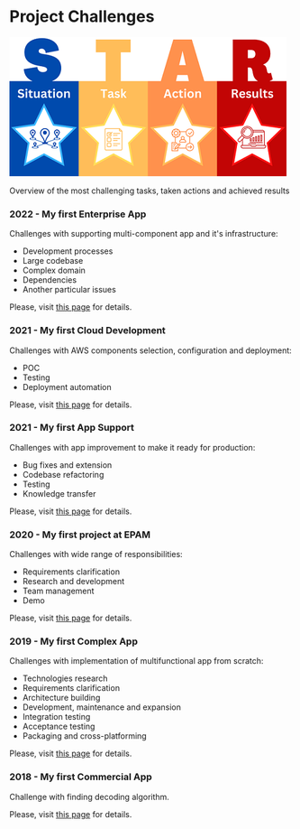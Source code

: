 # Project Challenges

![](../pictures/Star-Technique.png)

Overview of the most challenging tasks, taken actions and achieved results  

### 2022 - My first Enterprise App

Challenges with supporting multi-component app and it's infrastructure:
- Development processes
- Large codebase
- Complex domain
- Dependencies
- Another particular issues

Please, visit [this page](2022-MY-FIRST-ENTERPRISE-APP.md) for details.

### 2021 - My first Cloud Development

Challenges with AWS components selection, configuration and deployment:
- POC
- Testing
- Deployment automation

Please, visit [this page](2022-MY-FIRST-CLOUD-DEVELOPMENT.md) for details.

### 2021 - My first App Support

Challenges with app improvement to make it ready for production: 
- Bug fixes and extension
- Codebase refactoring
- Testing
- Knowledge transfer

Please, visit [this page](2021-MY-FIRST-APP-IMPROVEMENT.md) for details.

### 2020 - My first project at EPAM

Challenges with wide range of responsibilities:
- Requirements clarification
- Research and development
- Team management
- Demo

Please, visit [this page](2020-MY-FIRST-PROJECT-AT-EPAM.md) for details.

### 2019 - My first Complex App

Challenges with implementation of multifunctional app from scratch: 
- Technologies research
- Requirements clarification
- Architecture building
- Development, maintenance and expansion
- Integration testing
- Acceptance testing
- Packaging and cross-platforming

Please, visit [this page](2019-MY-FIRST-COMPLEX-APP.md) for details.

### 2018 - My first Commercial App

Challenge with finding decoding algorithm.

Please, visit [this page](2018-MY-FIRST-COMMERCIAL-APP.md) for details.
